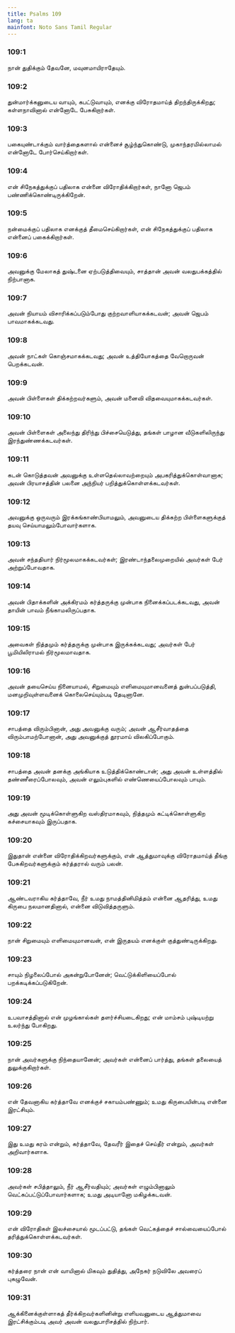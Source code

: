 ```yaml
---
title: Psalms 109
lang: ta
mainfont: Noto Sans Tamil Regular
---
```


###  109:1

நான் துதிக்கும் தேவனே, மவுனமாயிராதேயும்.

###  109:2

துன்மார்க்கனுடைய வாயும், கபட்டுவாயும், எனக்கு விரோதமாய்த் திறந்திருக்கிறது; கள்ளநாவினால் என்னோடே பேசுகிறார்கள்.

###  109:3

பகையுண்டாக்கும் வார்த்தைகளால் என்னைச் சூழ்ந்துகொண்டு, முகாந்தரமில்லாமல் என்னோடே போர்செய்கிறார்கள்.

###  109:4

என் சிநேகத்துக்குப் பதிலாக என்னை விரோதிக்கிறார்கள், நானோ ஜெபம் பண்ணிக்கொண்டிருக்கிறேன்.

###  109:5

நன்மைக்குப் பதிலாக எனக்குத் தீமைசெய்கிறார்கள், என் சிநேகத்துக்குப் பதிலாக என்னைப் பகைக்கிறார்கள்.

###  109:6

அவனுக்கு மேலாகத் துஷ்டனை ஏற்படுத்திவையும், சாத்தான் அவன் வலதுபக்கத்தில் நிற்பானாக.

###  109:7

அவன் நியாயம் விசாரிக்கப்படும்போது குற்றவாளியாகக்கடவன்; அவன் ஜெபம் பாவமாகக்கடவது.

###  109:8

அவன் நாட்கள் கொஞ்சமாகக்கடவது; அவன் உத்தியோகத்தை வேறொருவன் பெறக்கடவன்.

###  109:9

அவன் பிள்ளைகள் திக்கற்றவர்களும், அவன் மனைவி விதவையுமாகக்கடவர்கள்.

###  109:10

அவன் பிள்ளைகள் அலைந்து திரிந்து பிச்சையெடுத்து, தங்கள் பாழான வீடுகளிலிருந்து இரந்துண்ணக்கடவர்கள்.

###  109:11

கடன் கொடுத்தவன் அவனுக்கு உள்ளதெல்லாவற்றையும் அபகரித்துக்கொள்வானாக; அவன் பிரயாசத்தின் பலனை அந்நியர் பறித்துக்கொள்ளக்கடவர்கள்.

###  109:12

அவனுக்கு ஒருவரும் இரக்கங்காண்பியாமலும், அவனுடைய திக்கற்ற பிள்ளைகளுக்குத் தயவு செய்யாமலும்போவார்களாக.

###  109:13

அவன் சந்ததியார் நிர்மூலமாகக்கடவர்கள்; இரண்டாந்தலைமுறையில் அவர்கள் பேர் அற்றுப்போவதாக.

###  109:14

அவன் பிதாக்களின் அக்கிரமம் கர்த்தருக்கு முன்பாக நினைக்கப்படக்கடவது, அவன் தாயின் பாவம் நீங்காமலிருப்பதாக.

###  109:15

அவைகள் நித்தமும் கர்த்தருக்கு முன்பாக இருக்கக்கடவது; அவர்கள் பேர் பூமியிலிராமல் நிர்மூலமாவதாக.

###  109:16

அவன் தயைசெய்ய நினையாமல், சிறுமையும் எளிமையுமானவனைத் துன்பப்படுத்தி, மனமுறிவுள்ளவனைக் கொலைசெய்யும்படி தேடினானே.

###  109:17

சாபத்தை விரும்பினான், அது அவனுக்கு வரும்; அவன் ஆசீர்வாதத்தை விரும்பாமற்போனான், அது அவனுக்குத் தூரமாய் விலகிப்போகும்.

###  109:18

சாபத்தை அவன் தனக்கு அங்கியாக உடுத்திக்கொண்டான்; அது அவன் உள்ளத்தில் தண்ணீரைப்போலவும், அவன் எலும்புகளில் எண்ணெயைப்போலவும் பாயும்.

###  109:19

அது அவன் மூடிக்கொள்ளுகிற வஸ்திரமாகவும், நித்தமும் கட்டிக்கொள்ளுகிற கச்சையாகவும் இருப்பதாக.

###  109:20

இதுதான் என்னை விரோதிக்கிறவர்களுக்கும், என் ஆத்துமாவுக்கு விரோதமாய்த் தீங்கு பேசுகிறவர்களுக்கும் கர்த்தரால் வரும் பலன்.

###  109:21

ஆண்டவராகிய கர்த்தாவே, நீர் உமது நாமத்தினிமித்தம் என்னை ஆதரித்து, உமது கிருபை நலமானதினால், என்னை விடுவித்தருளும்.

###  109:22

நான் சிறுமையும் எளிமையுமானவன், என் இருதயம் எனக்குள் குத்துண்டிருக்கிறது.

###  109:23

சாயும் நிழலைப்போல் அகன்றுபோனேன்; வெட்டுக்கிளியைப்போல் பறக்கடிக்கப்படுகிறேன்.

###  109:24

உபவாசத்தினால் என் முழங்கால்கள் தளர்ச்சியடைகிறது; என் மாம்சம் புஷ்டியற்று உலர்ந்து போகிறது.

###  109:25

நான் அவர்களுக்கு நிந்தையானேன்; அவர்கள் என்னைப் பார்த்து, தங்கள் தலையைத் துலுக்குகிறார்கள்.

###  109:26

என் தேவனாகிய கர்த்தாவே எனக்குச் சகாயம்பண்ணும்; உமது கிருபையின்படி என்னை இரட்சியும்.

###  109:27

இது உமது கரம் என்றும், கர்த்தாவே, தேவரீர் இதைச் செய்தீர் என்றும், அவர்கள் அறிவார்களாக.

###  109:28

அவர்கள் சபித்தாலும், நீர் ஆசீர்வதியும்; அவர்கள் எழும்பினாலும் வெட்கப்பட்டுப்போவார்களாக; உமது அடியானோ மகிழக்கடவன்.

###  109:29

என் விரோதிகள் இலச்சையால் மூடப்பட்டு, தங்கள் வெட்கத்தைச் சால்வையைப்போல் தரித்துக்கொள்ளக்கடவர்கள்.

###  109:30

கர்த்தரை நான் என் வாயினால் மிகவும் துதித்து, அநேகர் நடுவிலே அவரைப் புகழுவேன்.

###  109:31

ஆக்கினைக்குள்ளாகத் தீர்க்கிறவர்களினின்று எளியவனுடைய ஆத்துமாவை இரட்சிக்கும்படி அவர் அவன் வலதுபாரிசத்தில் நிற்பார்.

